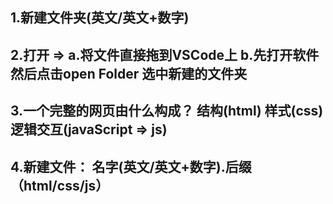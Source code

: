 ## 1.新建文件夹(英文/英文+数字)
## 2.打开 => a.将文件直接拖到VSCode上 b.先打开软件 然后点击open Folder 选中新建的文件夹
## 3.一个完整的网页由什么构成？ 结构(html) 样式(css) 逻辑交互(javaScript => js)
## 4.新建文件： 名字(英文/英文+数字).后缀（html/css/js）